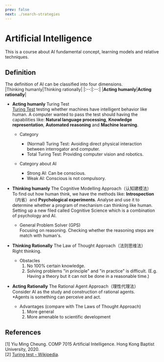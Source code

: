 ```yaml
---
prev: false
next: ./search-strategies
---
```


# Artificial Intelligence
This is a course about AI fundamental concept, learning models and relative techniques.

## Definition
The definition of AI can be classified into four dimensions.  
|Thinking humanly|Thinking rationally|
|:--:|:--:|
|<span style="font-weight:bold">Acting humanly</span>|<span  style="font-weight:bold">Acting rationally</span>|

+ **Acting humanly** Turing Test  
  [Turing Test](/hello-world/computing-machinery-and-intelligence) testing whether machines have intelligent behavior like human. A computer wanted to pass the test should having the capabilities like: **Natural language processing**, **Knowledge representation**, **Automated reasoning** and **Machine learning**.  
  
  + Category  
    + (Normal) Turing Test: Avoiding direct physical interaction between interrogator and computer.  
    + Total Turing Test: Providing computer vision and robotics.

  + Category about AI  
    + Strong AI: Can be conscious.  
    + Weak AI: Conscious is not compulsory.  

+ **Thinking humanly** The Cognitive Modelling Approach（认知建模法）  
  To find out how human think, we have the methods like: **Introspection**（内省）and **Psychological experiments**. Analyse and use it to determine whether a program of mechanism can thinking like human. Setting up a new filed called Cognitive Science which is a combination of psychology and AI.  

  + General Problem Solver (GPS)  
    Focusing on reasoning. Checking whether the reasoning steps are match with human's.  

+ **Thinking Rationally** The Law of Thought Approach（法则思维法）  
  Right thinking.
  
  + Obstacles  
    1. No 100% certain knowledge.  
    2. Solving problems "in principle" and "in practice" is difficult. (E.g. Having a theory but it can not be done in a reasonable time.)  

+ **Acting Rationally** The Rational Agent Approach（理性代理法）  
  Consider AI as the study and construction of rational agents.  
  *Agents is something can perceive and act.  

  + Advantages (compare with The Laws of Thought Approach)  
    1. More general  
    2. More amenable to scientific development
  
  

## References
[1] Yiu Ming Cheung. COMP 7015 Artificial Intelligence. Hong Kong Baptist University, 2020.   
[2] [Turing test - Wikipedia](https://en.wikipedia.org/wiki/Turing_test).